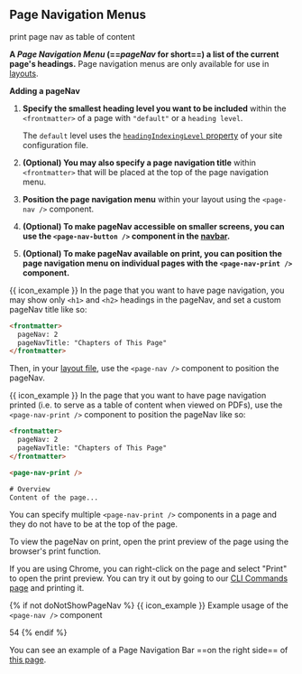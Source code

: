 ## Page Navigation Menus

<span class="keyword d-none">print page nav as table of content</span>

<div id="content">

**A _Page Navigation Menu_ (==_pageNav_ for short==)  a list of the current page's headings.** Page navigation menus are only available for use in [layouts]({{baseUrl}}/userGuide/tweakingThePageStructure.html#layouts).

****Adding a pageNav****

1. **Specify the smallest heading level you want to be included** within the `<frontmatter>` of a page with <tooltip content="The value `default` will use `headingIndexingLevel` within `site.json`.">`"default"`</tooltip> or a <tooltip content="HTML defines six levels of headings, numbered from <br>`1 to 6`.">`heading level`</tooltip>.

   <box type="info" seamless>

   The `default` level uses the [`headingIndexingLevel` property]({{baseUrl}}/userGuide/siteJsonFile.html#headingindexinglevel) of your site configuration file.
   </box>

2. **(Optional) You may also specify a page navigation title** within `<frontmatter>` that will be placed at the top of the page navigation menu.

3. **Position the page navigation menu** within your layout using the `<page-nav />` component.

4. **(Optional) To make pageNav accessible on smaller screens, you can use the `<page-nav-button />` component in the [navbar]({{baseUrl}}/userGuide/components/navigation.html#navbars).**

5. **(Optional) To make pageNav available on print, you can position the page navigation menu on individual pages with the `<page-nav-print />` component.**

<div id="short" class="indented">

{{ icon_example }}
In the page that you want to have page navigation, you may show only `<h1>` and `<h2>` headings in the pageNav, and set a custom pageNav title like so:

```html
<frontmatter>
  pageNav: 2
  pageNavTitle: "Chapters of This Page"
</frontmatter>
```

Then, in your [layout file]({{baseUrl}}/userGuide/tweakingThePageStructure.html#layouts), use the `<page-nav />` component to position the pageNav.

{{ icon_example }}
In the page that you want to have page navigation printed (i.e. to serve as a table of content when viewed on PDFs), use the `<page-nav-print />` component to position the pageNav like so:

```html
<frontmatter>
  pageNav: 2
  pageNavTitle: "Chapters of This Page"
</frontmatter>

<page-nav-print />

# Overview
Content of the page...
```

You can specify multiple `<page-nav-print />` components in a page and they do not have to be at the top of the page.

To view the pageNav on print, open the print preview of the page using the browser's print function.

<box type="info" seamless>

If you are using Chrome, you can right-click on the page and select "Print" to open the print preview.
You can try it out by going to our [CLI Commands page]({{baseUrl}}/userGuide/cliCommands.html) and printing it.
</box>

{% if not doNotShowPageNav %}
{{ icon_example }} <trigger for="modal:page-nav-example" trigger="click">Example usage of the `<page-nav />` component</trigger>

<modal header="Using the `pageNav` variable in a layout" id="modal:page-nav-example" large>
<include src="../tweakingThePageStructure.md#layout-code-snippet">
<variable name="highlightLines">54</variable>
</include>
</modal>
{% endif %}

</div>

</div>

<div id="examples" class="d-none">

You can see an example of a Page Navigation Bar ==on the right side== of <a target="_blank" href="{{ baseUrl }}/userGuide/formattingContents.html">this page</a>.
</div>
